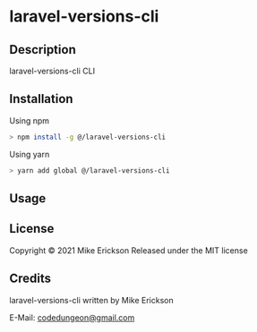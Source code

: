 # laravel-versions-cli

## Description

laravel-versions-cli CLI

## Installation

Using npm

```bash
> npm install -g @/laravel-versions-cli
```

Using yarn

```bash
> yarn add global @/laravel-versions-cli
```

## Usage

## License

Copyright &copy; 2021 Mike Erickson
Released under the MIT license

## Credits

laravel-versions-cli written by Mike Erickson

E-Mail: [codedungeon@gmail.com](mailto:codedungeon@gmail.com)
